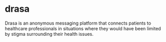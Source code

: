 # drasa
Drasa is an anonymous messaging platform that connects patients to healthcare professionals in situations where they would have been limited by stigma surrounding their health issues.
